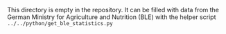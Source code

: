 <!--
SPDX-FileContributor: Carsten Lemmen <carsten.lemmen@hereon.de>
SPDX-FileCopyrightText: 2023-2024 Helmholtz-Zentrum hereon GmbH
SPDX-License-Identifier: CC0-1.0
-->

This directory is empty in the repository. It can be filled with data
from the German Ministry for Agriculture and Nutrition (BLE) with the
helper script `../../python/get_ble_statistics.py`
